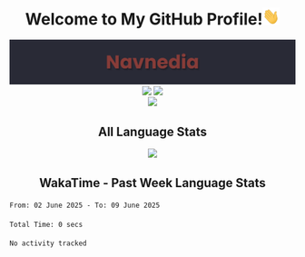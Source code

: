 <h1 align="center">Welcome to My GitHub Profile!<img src="https://github.com/Navnedia/Navnedia/blob/main/Assets/wave.gif" width="30px" height="30px"></h1>

<div align="center">
	<img src="https://github.com/Navnedia/Navnedia/blob/main/Assets/Navnedia_Banner.png" alt=""> <!-- End Name Banner -->
	<img src="https://github-readme-stats.vercel.app/api?username=Navnedia&bg_color=292a36&title_color=913937&text_color=f2e8e7&icon_color=77b0ca&show_icons=true&count_private=true&hide_border=true&include_all_commits=true&count_private=true&custom_title=%20GitHub%20Stats" width="45%"> <!-- End GitHub Stats -->
	<img src="https://github-readme-streak-stats.herokuapp.com/?user=Navnedia&theme=dark&hide_border=true&date_format=M%20j%5B%2C%20Y%5D&background=292A36&ring=913937&currStreakLabel=77B0CA&sideLabels=F2E8E7&sideNums=F2E8E7&currStreakNum=F2E8E7&stroke=F2E8E7" width="47.5%"> <!-- End Streak Stats -->
</div>

<!--
<div align="center">
	<img src="https://github-readme-activity-graph.cyclic.app/graph?username=Navnedia&color=f2e8e7&point=77b0ca&line=913937&area_color=913937&bg_color=292a36&area=true&hide_border=true">
</div> --> <!-- End Contributions Activity Graph -->

<div align="center">
	<img src="https://komarev.com/ghpvc/?username=Navnedia&style=flat&color=red">
</div> <!-- End Profile Views -->


<div align="center">
	<h2>All Language Stats</h2>
	<img src="https://github-readme-stats.vercel.app/api/top-langs/?username=Navnedia&bg_color=292a36&title_color=913937&text_color=f2e8e7&hide_border=true&include_all_commits=true&count_private=true&layout=compact">
</div> <!-- End All Language Stats -->

<!-- <div align="center">
	<h2>Language Stats</h2>
	<img src="https://github-readme-stats.vercel.app/api/wakatime?username=navnedia\&bg_color=292a36&title_color=913937&text_color=f2e8e7&hide_border=true&include_all_commits=true&count_private=true&layout=compact&langs_count=12">
</div> -->
<!-- End Language Stats WakaTime (All Time) -->

<h2 align="center">WakaTime - Past Week Language Stats</h2>
<!--START_SECTION:waka-->

```txt
From: 02 June 2025 - To: 09 June 2025

Total Time: 0 secs

No activity tracked
```

<!--END_SECTION:waka-->
<!-- End WakaTime Past Week Language Stats -->

<!--<h1 align="center">About Me (Coming Soon...)</h1>

- 🔭 I’m currently working on ...
- 🌱 I’m currently learning ...
- 👯 I’m looking to collaborate on ...
- 🤔 I’m looking for help with ...
- 💬 Ask me about ...
- 📫 How to reach me: ...
- 😄 Pronouns: ...
- ⚡ Fun fact: ...
-->
<!-- End About Me Section -->
